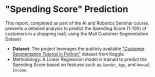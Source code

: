 # "Spending Score" Prediction
This report, completed as part of the AI and Robotics Seminar course, presents a detailed analysis to predict the Spending Score (1-100) of customers in a shopping mall, using the Mall Customer Segmentation Dataset

* **Dataset**: The project leverages the publicly available ["Customer Segmentation Tutorial in Python"](https://www.kaggle.com/datasets/vjchoudhary7/customer-segmentation-tutorial-in-python/data) dataset from Kaggle.
* Methodology: A Linear Regression model is trained to predict the Spending Score based on features such as `Gender`, `Age`, and `Annual Income`.